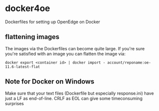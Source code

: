 # docker4oe
Dockerfiles for setting up OpenEdge on Docker

## flattening images ##
The images via the Dockerfiles can become quite large. If you're sure you're satisfied with an image you can flatten the image via:

`docker export <container id> | docker import - account/reponame:oe-11.6-latest-flat`

## Note for Docker on Windows
Make sure that your text files (Dockerfile but especially response.ini) have just a LF as end-of-line. CRLF as EOL can give some timeconsuming surprises  
